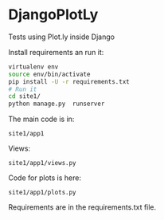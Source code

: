 # DjangoPlotLy

Tests using Plot.ly inside Django


Install requirements an run it:

```bash
virtualenv env
source env/bin/activate
pip install -U -r requirements.txt
# Run it
cd site1/
python manage.py  runserver
```

The main code is in:
```
site1/app1
```

Views:
```
site1/app1/views.py
```

Code for plots is here:
```
site1/app1/plots.py
```

Requirements are in the requirements.txt file.
